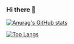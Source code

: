 ### Hi there 👋

<!--
**yolomc/yolomc** is a ✨ _special_ ✨ repository because its `README.md` (this file) appears on your GitHub profile.

Here are some ideas to get you started:

- 🔭 I’m currently working on ...
- 🌱 I’m currently learning ...
- 👯 I’m looking to collaborate on ...
- 🤔 I’m looking for help with ...
- 💬 Ask me about ...
- 📫 How to reach me: ...
- 😄 Pronouns: ...
- ⚡ Fun fact: ...
-->

[![Anurag's GitHub stats](https://github-readme-stats.vercel.app/api?username=yolomc&count_private=true&show_icons=true&theme=radical)](https://github.com/yolomc/github-readme-stats)

[![Top Langs](https://github-readme-stats.vercel.app/api/top-langs/?username=yolomc&layout=compact)](https://github.com/yolomc/github-readme-stats)

